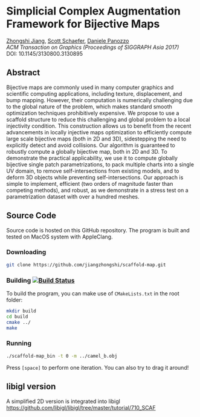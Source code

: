 # Simplicial Complex Augmentation Framework for Bijective Maps

[Zhongshi Jiang](http://cs.nyu.edu/~zhongshi/), [Scott Schaefer](http://faculty.cs.tamu.edu/schaefer/), [Daniele Panozzo](http://cs.nyu.edu/~panozzo/)<br/>
*ACM Transaction on Graphics (Proceedings of SIGGRAPH Asia 2017)*<br/>
DOI: 10.1145/3130800.3130895
## Abstract
Bijective maps are commonly used in many computer graphics and scientific computing applications, including texture, displacement, and bump mapping. However, their computation is numerically challenging due to the global nature of the problem, which makes standard smooth optimization techniques prohibitively expensive.
We propose to use a scaffold structure to reduce this challenging and global problem to a local injectivity condition. This construction allows us to benefit from the recent advancements in locally injective maps optimization to efficiently compute large scale bijective maps (both in 2D and 3D), sidestepping the need to explicitly detect and avoid collisions.
Our algorithm is guaranteed to robustly compute a globally bijective map, both in 2D and 3D. To demonstrate the practical applicability, we use it to compute globally bijective single patch parametrizations, to pack multiple charts into a single UV domain, to remove self-intersections from existing models, and to deform 3D objects while preventing self-intersections.
Our approach is simple to implement, efficient (two orders of magnitude faster than competing methods), and robust, as we demonstrate in a stress test on a parametrization dataset with over a hundred meshes.

## Source Code
Source code is hosted on this GitHub repository. The program is built and tested on MacOS system with AppleClang.

### Downloading
```bash
git clone https://github.com/jiangzhongshi/scaffold-map.git
```
### Building [![Build Status](https://travis-ci.org/jiangzhongshi/Scaffold-Map.svg?branch=master)](https://travis-ci.org/jiangzhongshi/Scaffold-Map)

To build the program, you can make use of `CMakeLists.txt` in
the root folder:

```bash
mkdir build
cd build
cmake ../
make
```
### Running
```bash
./scaffold-map_bin -t 0 -m ../camel_b.obj
```
Press `[space]` to perform one iteration. You can also try to drag it around!

## libigl version
A simplified 2D version is integrated into libigl
https://github.com/libigl/libigl/tree/master/tutorial/710_SCAF
